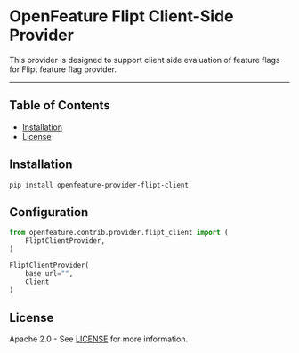 # OpenFeature Flipt Client-Side Provider

This provider is designed to support client side evaluation of feature flags for Flipt feature flag provider.

-----

## Table of Contents

- [Installation](#installation)
- [License](#license)

## Installation

```console
pip install openfeature-provider-flipt-client
```

## Configuration

```python
from openfeature.contrib.provider.flipt_client import (
    FliptClientProvider,
)

FliptClientProvider(
    base_url="",
    Client
)


```



## License

Apache 2.0 - See [LICENSE](./LICENSE) for more information.
